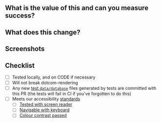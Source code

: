 ## What is the value of this and can you measure success?

## What does this change?

## Screenshots

<!-- Please use the following table template to make image comparison easier to parse:

| Before      | After      |
|-------------|------------|
| ![before][] | ![after][] |

[before]: https://example.com/before.png
[after]: https://example.com/after.png

-->

## Checklist

- [ ] Tested locally, and on CODE if necessary
- [ ] Will not break dotcom-rendering
- [ ] Any new [test `data/database`](https://github.com/guardian/frontend/blob/main/docs/03-dev-howtos/15-updating-test-database.md) files generated by tests are committed with this PR (the tests will fail in CI if you've forgotten to do this)
- [ ] Meets our accessibility [standards](https://github.com/guardian/recommendations/blob/e647ef695199ea3116ea20d827ef0f1364270a39/accessibility.md)
  - [ ] [Tested with screen reader](https://github.com/guardian/accessibility/blob/main/people-and-technology/03-visual.md#screen-reader)
  - [ ] [Navigable with keyboard](https://github.com/guardian/accessibility/blob/main/people-and-technology/02-physical.md#Keyboard)
  - [ ] [Colour contrast passed](https://github.com/guardian/accessibility/blob/main/people-and-technology/03-visual.md#colour)

<!-- AB test? https://github.com/guardian/frontend/blob/main/docs/03-dev-howtos/01-ab-testing.md -->
<!-- Does this PR meet the contributing guidelines? https://github.com/guardian/frontend/blob/main/.github/CONTRIBUTING.md -->
<!-- Unsure who to ask for a review? Tag https://github.com/orgs/guardian/teams/dotcom-platform to reach the team -->
